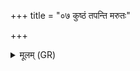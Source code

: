 +++
title = "०७ कुष्ठं तपन्ति मरुतः"

+++
<details><summary>मूलम् (GR)</summary>

कुष्ठं तपन्ति मरुतः स्वाध्यं  
दूर-आजानं स्वरयन्तो अर्चिषा । +++(Bhatt. svādhyandura ājānaṃ)+++  
यथा न स्वपात् कतमच् चनाहर्  
ऐव गच्छान् ममाध्या ॥
</details>